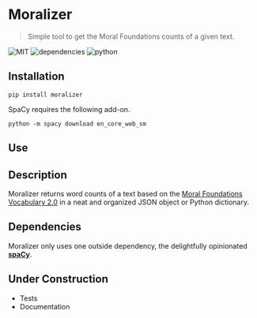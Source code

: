 # Moralizer
> Simple tool to get the Moral Foundations counts of a given text. 

![MIT](https://img.shields.io/dub/l/vibe-d.svg?style=flat-square)
![dependencies](https://img.shields.io/david/expressjs/express.svg?style=flat-square)
![python](https://img.shields.io/badge/python-3.6%2C3.7-blue.svg?style=flat-square)

## Installation
```shell
pip install moralizer
```
SpaCy requires the following add-on.
```shell
python -m spacy download en_core_web_sm
```

## Use


## Description 
Moralizer returns word counts of a text based on the [Moral Foundations Vocabulary 2.0](https://osf.io/ezn37/) in a neat and organized JSON object or Python dictionary.

## Dependencies
Moralizer only uses one outside dependency, the delightfully opinionated [**spaCy**](https://spacy.io/).

## Under Construction 
- Tests
- Documentation